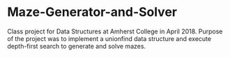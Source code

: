 # Maze-Generator-and-Solver

Class project for Data Structures at Amherst College in April 2018. Purpose of the project was to implement a unionfind data structure and execute depth-first search to generate and solve mazes.
